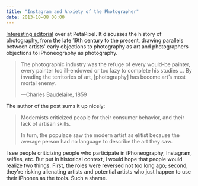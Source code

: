 ```yaml
---
title: "Instagram and Anxiety of the Photographer"
date: 2013-10-08 00:00
---
```


<p><a href="http://petapixel.com/2013/10/07/instagram-anxiety-photographer-part/">Interesting editorial</a> over at PetaPixel. It discusses the history of photography, from the late 19th century to the present, drawing parallels between artists' early objections to photography as art and photographers objections to iPhoneography as photography. </p>

<blockquote>
  <p>The photographic industry was the refuge of every would-be painter, every painter too ill-endowed or too lazy to complete his studies … By invading the territories of art, [photography] has become art’s most mortal enemy.</p>
  
  <p>—Charles Baudelaire, 1859</p>

</blockquote>

<p>The author of the post sums it up nicely:</p>

<blockquote>
  <p>Modernists criticized people for their consumer behavior, and their lack of artisan skills.</p>
  
  <p>In turn, the populace saw the modern artist as elitist because the average person had no language to describe the art they saw. </p>

</blockquote>

<p>I see people criticizing people who participate in iPhoneography, Instagram, selfies, etc. But put in historical context, I would hope that people would realize two things. First, the roles were reversed not too long ago; second, they're risking alienating artists and potential artists who just happen to use their iPhones as the tools. Such a shame. </p>

<!-- more -->

